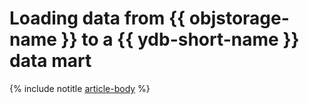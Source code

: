 # Loading data from {{ objstorage-name }} to a {{ ydb-short-name }} data mart

{% include notitle [article-body](../../_tutorials/dataplatform/object-storage-to-ydb.md) %}
